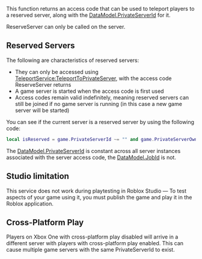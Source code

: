 This function returns an access code that can be used to teleport players to a reserved server, along with the [DataModel.PrivateServerId](https://developer.roblox.com/en-us/api-reference/property/DataModel/PrivateServerId) for it.

ReserveServer can only be called on the server.

Reserved Servers
----------------

The following are characteristics of reserved servers:

*   They can only be accessed using [TeleportService:TeleportToPrivateServer](https://developer.roblox.com/en-us/api-reference/function/TeleportService/TeleportToPrivateServer), with the access code ReserveServer returns
*   A game server is started when the access code is first used
*   Access codes remain valid indefinitely, meaning reserved servers can still be joined if no game server is running (in this case a new game server will be started)

You can see if the current server is a reserved server by using the following code:

```Lua
local isReserved = game.PrivateServerId ~= "" and game.PrivateServerOwnerId == 0
``` 

The [DataModel.PrivateServerId](https://developer.roblox.com/en-us/api-reference/property/DataModel/PrivateServerId) is constant across all server instances associated with the server access code, the [DataModel.JobId](https://developer.roblox.com/en-us/api-reference/property/DataModel/JobId) is not.

Studio limitation
-----------------

This service does not work during playtesting in Roblox Studio — To test aspects of your game using it, you must publish the game and play it in the Roblox application.

Cross-Platform Play
-------------------

Players on Xbox One with cross-platform play disabled will arrive in a different server with players with cross-platform play enabled. This can cause multiple game servers with the same PrivateServerId to exist.